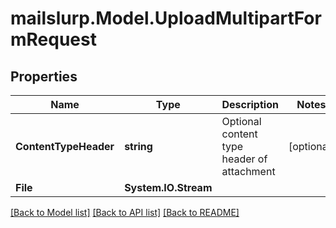 # mailslurp.Model.UploadMultipartFormRequest

## Properties

Name | Type | Description | Notes
------------ | ------------- | ------------- | -------------
**ContentTypeHeader** | **string** | Optional content type header of attachment | [optional] 
**File** | **System.IO.Stream** |  | 

[[Back to Model list]](../README#documentation-for-models) [[Back to API list]](../README#documentation-for-api-endpoints) [[Back to README]](../README)

